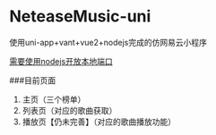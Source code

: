 # NeteaseMusic-uni

使用uni-app+vant+vue2+nodejs完成的仿网易云小程序

[需要使用nodejs开放本地端口](https://github.com/Binaryify/NeteaseCloudMusicApi)

###目前页面
1. 主页（三个榜单）
2. 列表页（对应的歌曲获取）
3. 播放页【仍未完善】（对应的歌曲播放功能）
